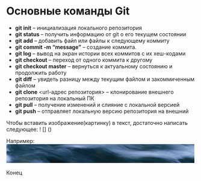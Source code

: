 # Основные команды Git

*	**git init** – инициализация локального репозитория
*	**git status** – получить информацию от git о его текущем состоянии
*	**git add** – добавить файл или файлы к следующему коммиту
*	**git commit -m “message”** – создание коммита.
*	**git log** – вывод на экран истории всех коммитов с их хеш-кодами
*	**git checkout** – переход от одного коммита к другому
*	**git checkout master** – вернуться к актуальному состоянию и продолжить работу
*	**git diff** – увидеть разницу между текущим файлом и закоммиченным файлом
*	**git clone** <url-адрес репозитория> – клонирование внешнего репозитория на  локальный ПК
*	**git pull** – получение изменений и слияние с локальной версией
*	**git push** – отправляет локальную версию репозитория на внешний

Чтобы вставить изображение(картинку) в текст, достаточно написать следующее:
! [] ()

Например:
![это волна!](wave.jpg)

Конец

